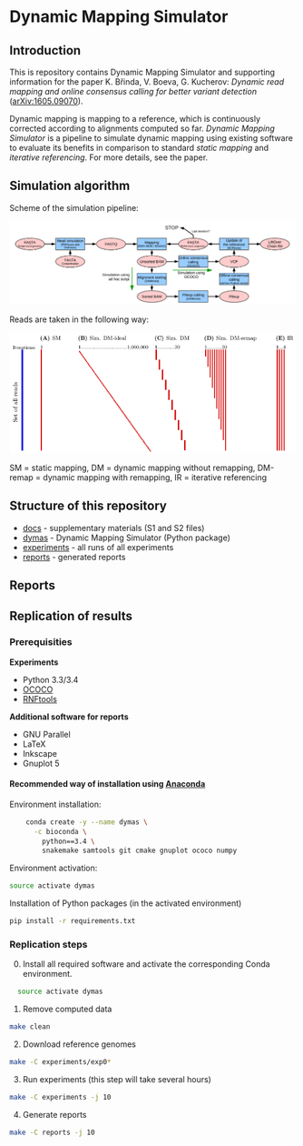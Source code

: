 # Dynamic Mapping Simulator

## Introduction

This is repository contains Dynamic Mapping Simulator and supporting information for the paper
K. Břinda, V. Boeva, G. Kucherov: *Dynamic read mapping and online consensus calling for better variant detection* ([arXiv:1605.09070](http://arxiv.org/abs/1605.09070)).


Dynamic mapping is mapping to a reference, which is continuously corrected according to alignments computed so far. *Dynamic Mapping Simulator* is a pipeline to simulate dynamic mapping using existing software to evaluate its benefits in comparison to standard *static mapping* and *iterative referencing*. For more details, see the paper.

## Simulation algorithm

Scheme of the simulation pipeline:

![](docs/simulation_pipeline.png)

Reads are taken in the following way:

![](docs/reads.png)

SM = static mapping, DM = dynamic mapping without remapping, DM-remap = dynamic mapping with remapping, IR = iterative referencing

## Structure of this repository

* [docs](docs) - supplementary materials (S1 and S2 files)
* [dymas](docs) - Dynamic Mapping Simulator (Python package)
* [experiments](docs) - all runs of all experiments
* [reports](reports) - generated reports

## Reports

## Replication of results

### Prerequisities

**Experiments**

* Python 3.3/3.4
* [OCOCO](http://github.com/karel-brinda/ococo)
* [RNFtools](http://github.com/karel-brinda/rnftools)

**Additional software for reports**

* GNU Parallel
* LaTeX
* Inkscape
* Gnuplot 5

#### Recommended way of installation using [Anaconda](https://www.continuum.io/downloads)

Environment installation:

```bash
	conda create -y --name dymas \
	  -c bioconda \
		python==3.4 \
		snakemake samtools git cmake gnuplot ococo numpy
```

Environment activation:

```bash
source activate dymas
```

Installation of Python packages (in the activated environment)

```bash
pip install -r requirements.txt
```

### Replication steps

0. Install all required software and activate the corresponding Conda environment.

  ```bash
	source activate dymas
  ```

1. Remove computed data

  ```bash
  make clean
  ```

2. Download reference genomes

  ```bash
  make -C experiments/exp0*
  ```

3. Run experiments (this step will take several hours)

  ```bash
  make -C experiments -j 10
  ```

4. Generate reports

  ```bash
  make -C reports -j 10
  ```
